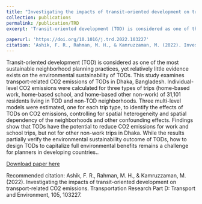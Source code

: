 ```yaml
---
title: "Investigating the impacts of transit-oriented development on transport-related CO2 emissions"
collection: publications
permalink: /publication/TRD
excerpt: 'Transit-oriented development (TOD) is considered as one of the most sustainable neighborhood planning practices, yet relatively little evidence exists on the environmental sustainability of TODs. This study examines transport-related CO2 emissions of TODs in Dhaka, Bangladesh. Individual-level CO2 emissions were calculated for three types of trips (home-based work, home-based school, and home-based other non-work) of 31,101 residents living in TOD and non-TOD neighborhoods. Three multi-level models were estimated, one for each trip type, to identify the effects of TODs on CO2 emissions, controlling for spatial heterogeneity and spatial dependency of the neighborhoods and other confounding effects. Findings show that TODs have the potential to reduce CO2 emissions for work and school trips, but not for other non-work trips in Dhaka. While the results partially verify the environmental sustainability outcome of TODs, how to design TODs to capitalize full environmental benefits remains a challenge for planners in developing countries.'

paperurl: 'https://doi.org/10.1016/j.trd.2022.103227'
citation: 'Ashik, F. R., Rahman, M. H., & Kamruzzaman, M. (2022). Investigating the impacts of transit-oriented development on transport-related CO2 emissions. Transportation Research Part D: Transport and Environment, 105, 103227'
---
```

Transit-oriented development (TOD) is considered as one of the most sustainable neighborhood planning practices, yet relatively little evidence exists on the environmental sustainability of TODs. This study examines transport-related CO2 emissions of TODs in Dhaka, Bangladesh. Individual-level CO2 emissions were calculated for three types of trips (home-based work, home-based school, and home-based other non-work) of 31,101 residents living in TOD and non-TOD neighborhoods. Three multi-level models were estimated, one for each trip type, to identify the effects of TODs on CO2 emissions, controlling for spatial heterogeneity and spatial dependency of the neighborhoods and other confounding effects. Findings show that TODs have the potential to reduce CO2 emissions for work and school trips, but not for other non-work trips in Dhaka. While the results partially verify the environmental sustainability outcome of TODs, how to design TODs to capitalize full environmental benefits remains a challenge for planners in developing countries..

[Download paper here](https://doi.org/10.1016/j.trd.2022.103227)

Recommended citation: Ashik, F. R., Rahman, M. H., & Kamruzzaman, M. (2022). Investigating the impacts of transit-oriented development on transport-related CO2 emissions. Transportation Research Part D: Transport and Environment, 105, 103227.
